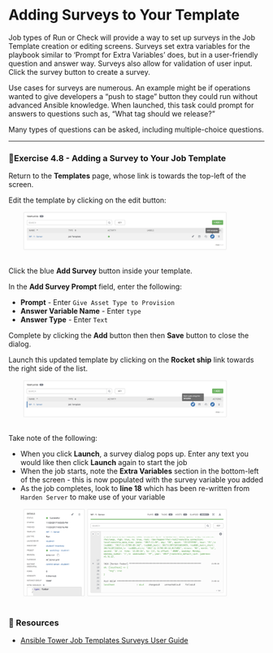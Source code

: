 # Adding Surveys to Your Template

Job types of Run or Check will provide a way to set up surveys in the Job Template creation 
or editing screens. Surveys set extra variables for the playbook similar to ‘Prompt for Extra 
Variables’ does, but in a user-friendly question and answer way. Surveys also allow for validation 
of user input. Click the survey button to create a survey.

Use cases for surveys are numerous. An example might be if operations wanted to give developers 
a “push to stage” button they could run without advanced Ansible knowledge. When launched, this task 
could prompt for answers to questions such as, “What tag should we release?”

Many types of questions can be asked, including multiple-choice questions.

<hr>


### 💪Exercise 4.8 - Adding a Survey to Your Job Template

Return to  the **Templates** page, whose link is towards the top-left of the screen.

Edit the template by clicking on the edit button:

<img src="/images/tower_template_edit.png" style="margin-left:2em; max-width: 80%; margin-bottom:1em;">

Click the blue **Add Survey** button inside your template.

In the **Add Survey Prompt** field, enter the following:

 - **Prompt** - Enter `Give Asset Type to Provision`
 - **Answer Variable Name** - Enter `type`
 - **Answer Type** - Enter `Text`

Complete by clicking the **Add** button then then **Save** button to close the dialog.
  
Launch this updated template by clicking on the **Rocket ship** link towards the right 
side of the list.

<img src="/images/tower_template_launch.png" style="margin-left:2em; max-width: 80%; margin-bottom:1em;">

Take note of the following:

 - When you click **Launch**, a survey dialog pops up.  Enter any text you would like then click
   **Launch** again to start the job
 - When the job starts, note the **Extra Variables** section in the bottom-left of the screen -
   this is now populated with the survey variable you added
 - As the job completes, look to **line 18** which has been re-written from `Harden Server` to
   make use of your variable

<img src="/images/tower_template_survey_results.png" style="margin-left:2em; max-width: 80%; margin-bottom:1em;">


### 📗 Resources

 - [Ansible Tower Job Templates Surveys User Guide](http://docs.ansible.com/ansible-tower/latest/html/userguide/job_templates.html#surveys)

